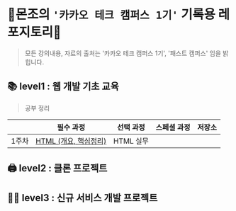 # 👾몬조의 `'카카오 테크 캠퍼스 1기'` 기록용 레포지토리👾
> 모든 강의내용, 자료의 출처는 '카카오 테크 캠퍼스 1기', '패스트 캠퍼스' 임을 밝힙니다. 
## 📚 level1 : 웹 개발 기초 교육
> 공부 정리


|       | **필수 과정** | **선택 과정** | **스페셜 과정** | **저장소** |
| ----- | ------------- | ------------- | --------------- | ------------- |
| 1주차 | [HTML (개요, 핵심정리)](https://monsta-zo.github.io/kakaotechcam/%EC%B9%B4%ED%83%9C%EC%BA%A0-1-1/)  | HTML 실무 |                 |               |

## 🖨️ level2 : 클론 프로젝트

## 🧑‍💻 level3 : 신규 서비스 개발 프로젝트
